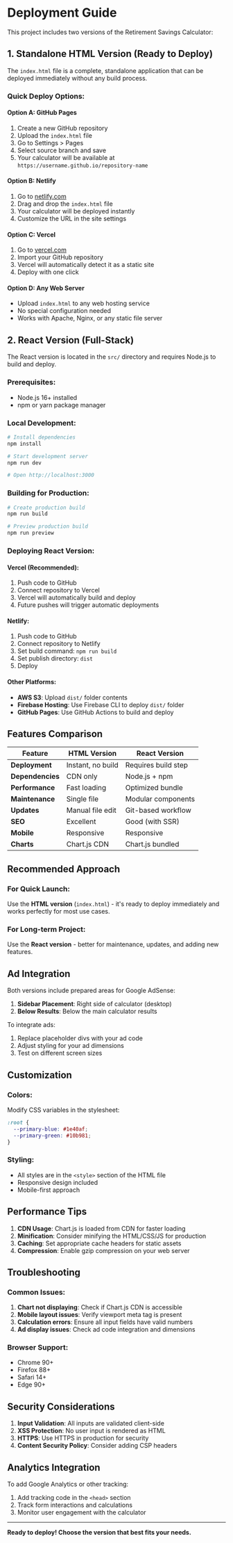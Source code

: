 # Deployment Guide

This project includes two versions of the Retirement Savings Calculator:

## 1. Standalone HTML Version (Ready to Deploy)

The `index.html` file is a complete, standalone application that can be deployed immediately without any build process.

### Quick Deploy Options:

#### Option A: GitHub Pages
1. Create a new GitHub repository
2. Upload the `index.html` file
3. Go to Settings > Pages
4. Select source branch and save
5. Your calculator will be available at `https://username.github.io/repository-name`

#### Option B: Netlify
1. Go to [netlify.com](https://netlify.com)
2. Drag and drop the `index.html` file
3. Your calculator will be deployed instantly
4. Customize the URL in the site settings

#### Option C: Vercel
1. Go to [vercel.com](https://vercel.com)
2. Import your GitHub repository
3. Vercel will automatically detect it as a static site
4. Deploy with one click

#### Option D: Any Web Server
- Upload `index.html` to any web hosting service
- No special configuration needed
- Works with Apache, Nginx, or any static file server

## 2. React Version (Full-Stack)

The React version is located in the `src/` directory and requires Node.js to build and deploy.

### Prerequisites:
- Node.js 16+ installed
- npm or yarn package manager

### Local Development:
```bash
# Install dependencies
npm install

# Start development server
npm run dev

# Open http://localhost:3000
```

### Building for Production:
```bash
# Create production build
npm run build

# Preview production build
npm run preview
```

### Deploying React Version:

#### Vercel (Recommended):
1. Push code to GitHub
2. Connect repository to Vercel
3. Vercel will automatically build and deploy
4. Future pushes will trigger automatic deployments

#### Netlify:
1. Push code to GitHub
2. Connect repository to Netlify
3. Set build command: `npm run build`
4. Set publish directory: `dist`
5. Deploy

#### Other Platforms:
- **AWS S3**: Upload `dist/` folder contents
- **Firebase Hosting**: Use Firebase CLI to deploy `dist/` folder
- **GitHub Pages**: Use GitHub Actions to build and deploy

## Features Comparison

| Feature | HTML Version | React Version |
|---------|--------------|---------------|
| **Deployment** | Instant, no build | Requires build step |
| **Dependencies** | CDN only | Node.js + npm |
| **Performance** | Fast loading | Optimized bundle |
| **Maintenance** | Single file | Modular components |
| **Updates** | Manual file edit | Git-based workflow |
| **SEO** | Excellent | Good (with SSR) |
| **Mobile** | Responsive | Responsive |
| **Charts** | Chart.js CDN | Chart.js bundled |

## Recommended Approach

### For Quick Launch:
Use the **HTML version** (`index.html`) - it's ready to deploy immediately and works perfectly for most use cases.

### For Long-term Project:
Use the **React version** - better for maintenance, updates, and adding new features.

## Ad Integration

Both versions include prepared areas for Google AdSense:

1. **Sidebar Placement**: Right side of calculator (desktop)
2. **Below Results**: Below the main calculator results

To integrate ads:
1. Replace placeholder divs with your ad code
2. Adjust styling for your ad dimensions
3. Test on different screen sizes

## Customization

### Colors:
Modify CSS variables in the stylesheet:
```css
:root {
  --primary-blue: #1e40af;
  --primary-green: #10b981;
}
```

### Styling:
- All styles are in the `<style>` section of the HTML file
- Responsive design included
- Mobile-first approach

## Performance Tips

1. **CDN Usage**: Chart.js is loaded from CDN for faster loading
2. **Minification**: Consider minifying the HTML/CSS/JS for production
3. **Caching**: Set appropriate cache headers for static assets
4. **Compression**: Enable gzip compression on your web server

## Troubleshooting

### Common Issues:

1. **Chart not displaying**: Check if Chart.js CDN is accessible
2. **Mobile layout issues**: Verify viewport meta tag is present
3. **Calculation errors**: Ensure all input fields have valid numbers
4. **Ad display issues**: Check ad code integration and dimensions

### Browser Support:
- Chrome 90+
- Firefox 88+
- Safari 14+
- Edge 90+

## Security Considerations

1. **Input Validation**: All inputs are validated client-side
2. **XSS Protection**: No user input is rendered as HTML
3. **HTTPS**: Use HTTPS in production for security
4. **Content Security Policy**: Consider adding CSP headers

## Analytics Integration

To add Google Analytics or other tracking:

1. Add tracking code in the `<head>` section
2. Track form interactions and calculations
3. Monitor user engagement with the calculator

---

**Ready to deploy! Choose the version that best fits your needs.**
